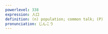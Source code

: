```yaml
---
powerlevel: 338
expression: 人口
definition: (n) population; common talk; (P)
pronunciation: じんこう
---
```

